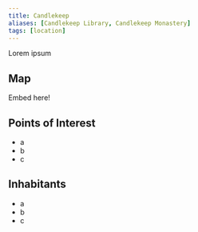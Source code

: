 ```yaml
---
title: Candlekeep
aliases: [Candlekeep Library, Candlekeep Monastery]
tags: [location]
---
```

Lorem ipsum

## Map
Embed here!

## Points of Interest
- a
- b
- c

## Inhabitants
- a
- b
- c
